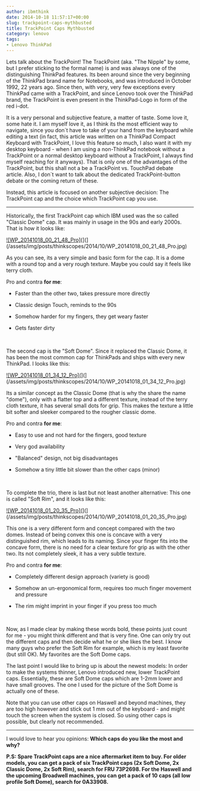 ```yaml
---
author: ibmthink
date: 2014-10-18 11:57:17+00:00
slug: trackpoint-caps-mythbusted
title: TrackPoint Caps Mythbusted
category: lenovo
tags:
- Lenovo ThinkPad
---
```

Lets talk about the TrackPoint! The TrackPoint (aka. "The Nipple" by some, but I prefer sticking to the formal name) is and was always one of the distinguishing ThinkPad features. Its been around since the very beginning of the ThinkPad brand name for Notebooks, and was introduced in October 1992, 22 years ago. Since then, with very, very few exceptions every ThinkPad came with a TrackPoint, and since Lenovo took over the ThinkPad brand, the TrackPoint is even present in the ThinkPad-Logo in form of the red i-dot.




It is a very personal and subjective feature, a matter of taste. Some love it, some hate it. I am myself love it, as I think its the most efficient way to navigate, since you don´t have to take of your hand from the keyboard while editing a text (in fact, this article was written on a ThinkPad Compact Keyboard with TrackPoint, I love this feature so much, I also want it with my desktop keyboard - when I am using a non-ThinkPad notebook without a TrackPoint or a normal desktop keyboard without a TrackPoint, I always find myself reaching for it anyways). That is only one of the advantages of the TrackPoint, but this shall not a be a TrackPoint vs. TouchPad debate article. Also, I don´t want to talk about the dedicated TrackPoint-button debate or the coming return of these.




Instead, this article is focused on another subjective decision: The TrackPoint cap and the choice which TrackPoint cap you use.  





* * *




Historically, the first TrackPoint cap which IBM used was the so called "Classic Dome" cap. It was mainly in usage in the 90s and early 2000s. That is how it looks like:




[![WP_20141018_00_21_48_Pro](](/assets/img/posts/thinkscopes/2014/10/WP_20141018_00_21_48_Pro-350x197.jpg)](](/assets/img/posts/thinkscopes/2014/10/WP_20141018_00_21_48_Pro.jpg)




As you can see, its a very simple and basic form for the cap. It is a dome with a round top and a very rough texture. Maybe you could say it feels like terry cloth.




Pro and contra ****for me****:




+ Faster than the other two, takes pressure more directly




+ Classic design Touch, reminds to the 90s




- Somehow harder for my fingers, they get weary faster




- Gets faster dirty




 




The second cap is the "Soft Dome". Since it replaced the Classic Dome, it has been the most common cap for ThinkPads and ships with every new ThinkPad. I looks like this:




[![WP_20141018_01_34_12_Pro](](/assets/img/posts/thinkscopes/2014/10/WP_20141018_01_34_12_Pro-350x197.jpg)](](/assets/img/posts/thinkscopes/2014/10/WP_20141018_01_34_12_Pro.jpg)




Its a similar concept as the Classic Dome (that is why the share the name "dome"), only with a flatter top and a different texture, instead of the terry cloth texture, it has several small dots for grip. This makes the texture a little bit softer and sleeker compared to the rougher classic dome.




Pro and contra ****for me****:




+ Easy to use and not hard for the fingers, good texture




+ Very god availability




+ "Balanced" design, not big disadvantages




- Somehow a tiny little bit slower than the other caps (minor)




 




To complete the trio, there is last but not least another alternative: This one is called "Soft Rim", and it looks like this:




[![WP_20141018_01_20_35_Pro](](/assets/img/posts/thinkscopes/2014/10/WP_20141018_01_20_35_Pro-350x197.jpg)](](/assets/img/posts/thinkscopes/2014/10/WP_20141018_01_20_35_Pro.jpg)




This one is a very different form and concept compared with the two domes. Instead of being convex this one is concave with a very distinguished rim, which leads to its naming. Since your finger fits into the concave form, there is no need for a clear texture for grip as with the other two. Its not completely sleek, it has a very subtle texture.




Pro and contra ****for me****:




+ Completely different design approach (variety is good)




- Somehow an un-ergonomical form, requires too much finger movement and pressure




- The rim might imprint in your finger if you press too much




 




Now, as I made clear by making these words bold, these points just count for me - you might think different and that is very fine. One can only try out the different caps and then decide what he or she likes the best. I know many guys who prefer the Soft Rim for example, which is my least favorite (but still OK). My favorites are the Soft Dome caps.




The last point I would like to bring up is about the newest models: In order to make the systems thinner, Lenovo introduced new, lower TrackPoint caps. Essentially, these are Soft Dome caps which are 1-2mm lower and have small grooves. The one I used for the picture of the Soft Dome is actually one of these.




Note that you can use other caps on Haswell and beyond machines, they are too high however and stick out 1 mm out of the keyboard - and might touch the screen when the system is closed. So using other caps is possible, but clearly not recommended.




* * *




I would love to hear you opinions: ****Which caps do you like the most and why?****




__P.S: Spare TrackPoint caps are a nice aftermarket item to buy. For older models, you can get a pack of six TrackPoint caps (2x Soft Dome, 2x Classic Dome, 2x Soft Rim), search for FRU 73P2698. For the Haswell and the upcoming Broadwell machines, you can get a pack of 10 caps (all low profile Soft Dome), search for 0A33908.__
